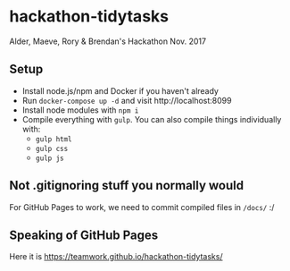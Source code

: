 # hackathon-tidytasks
Alder, Maeve, Rory &amp; Brendan's Hackathon Nov. 2017

## Setup
- Install node.js/npm and Docker if you haven't already
- Run `docker-compose up -d` and visit http://localhost:8099
- Install node modules with `npm i`
- Compile everything with `gulp`. You can also compile things individually with:
    - `gulp html`
    - `gulp css`
    - `gulp js`

## Not .gitignoring stuff you normally would
For GitHub Pages to work, we need to commit compiled files in `/docs/` :/

## Speaking of GitHub Pages
Here it is https://teamwork.github.io/hackathon-tidytasks/